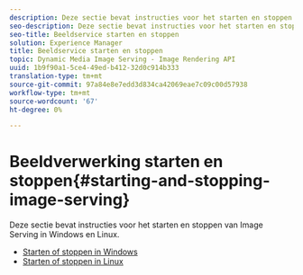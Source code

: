 ```yaml
---
description: Deze sectie bevat instructies voor het starten en stoppen van Image Serving in Windows en Linux.
seo-description: Deze sectie bevat instructies voor het starten en stoppen van Image Serving in Windows en Linux.
seo-title: Beeldservice starten en stoppen
solution: Experience Manager
title: Beeldservice starten en stoppen
topic: Dynamic Media Image Serving - Image Rendering API
uuid: 1b9f90a1-5ce4-49ed-b412-32d0c914b333
translation-type: tm+mt
source-git-commit: 97a84e8e7edd3d834ca42069eae7c09c00d57938
workflow-type: tm+mt
source-wordcount: '67'
ht-degree: 0%

---
```



# Beeldverwerking starten en stoppen{#starting-and-stopping-image-serving}

Deze sectie bevat instructies voor het starten en stoppen van Image Serving in Windows en Linux.

* [Starten of stoppen in Windows](t-startstop-windows.md)
* [Starten of stoppen in Linux](t-startstop-linux.md)
